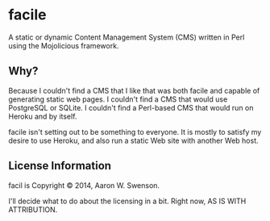 facile
======

A static or dynamic Content Management System (CMS) written in Perl using the
Mojolicious framework.

Why?
----

Because I couldn't find a CMS that I like that was both facile and capable of
generating static web pages. I couldn't find a CMS that would use PostgreSQL or
SQLite. I couldn't find a Perl-based CMS that would run on Heroku and by
itself.

facile isn't setting out to be something to everyone. It is mostly to satisfy
my desire to use Heroku, and also run a static Web site with another Web host.

License Information
-------------------

facil is Copyright © 2014, Aaron W. Swenson.

I'll decide what to do about the licensing in a bit. Right now, AS IS WITH
ATTRIBUTION.
